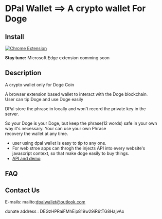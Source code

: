 # DPal Wallet ==> A crypto wallet For Doge

## Install
[![Chrome Extension](https://www.google.com/chrome/static/images/chrome-logo.svg)](https://996.icu)

__Stay tune:__ Microsoft Edge extension comming soon

## Description

A crypto wallet only for Doge Coin

A browser extension based wallet to interact with the Doge blockchain. User can tip Doge and use Doge easily

DPal store the phrase in locally and won't record the private key in the server.

So your Doge is your Doge, but keep the phrase(12 words) safe in your own way it's necessary. Your can use your own Phrase  
recovery the wallet at any time.

* user using dpal wallet is easy to tip to any one.
* For web stroe apps can throgh the injects API into every website's javascript context, so that make doge easily to buy things.
* [API and demo](./api.md)

## FAQ

## Contact Us

E-mails: mailto:dpalwallet@outlook.com

donate address : DEGzHPRaiFMhEip819w29iR6tTG8HajvAo

